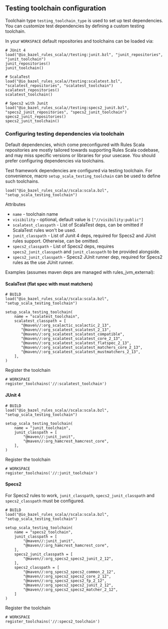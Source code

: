 ## Testing toolchain configuration

Toolchain type `testing_toolchain_type` is used to set up test dependencies. You can customize
test dependencies by defining a custom testing toolchain.

In your `WORKSPACE` default repositories and toolchains can be loaded via:
```starlark
# JUnit 4
load("@io_bazel_rules_scala//testing:junit.bzl", "junit_repositories", "junit_toolchain")
junit_repositories()
junit_toolchain()

# ScalaTest
load("@io_bazel_rules_scala//testing:scalatest.bzl", "scalatest_repositories", "scalatest_toolchain")
scalatest_repositories()
scalatest_toolchain()

# Specs2 with Junit
load("@io_bazel_rules_scala//testing:specs2_junit.bzl", "specs2_junit_repositories", "specs2_junit_toolchain")
specs2_junit_repositories()
specs2_junit_toolchain()
```

### Configuring testing dependencies via toolchain

Default dependencies, which come preconfigured with Rules Scala repositories are mostly tailored 
towards supporting Rules Scala codebase, and may miss specific versions or libraries for your 
usecase. You should prefer configuring dependencies via toolchains.

Test framework dependencies are configured via testing toolchain. For convenience, macro
`setup_scala_testing_toolchain` can be used to define such toolchains.

```starlark
load("@io_bazel_rules_scala//scala:scala.bzl", "setup_scala_testing_toolchain")
```

Attributes

- `name` - toolchain name
- `visibility` - optional, default value is `["//visibility:public"]`
- `scalatest_classpath` - List of ScalaTest deps, can be omitted if ScalaTest rules won't be used.
- `junit_classpath` - List of Junit 4 deps, required for Specs2 and JUnit rules support. Otherwise,
  can
  be omitted.
- `specs2_classpath` - List of Specs2 deps, requires `specs2_junit_classpath` and `junit_classpath`
  to be provided alongside.
- `specs2_junit_classpath` - Specs2 JUnit runner dep, required for Specs2 rules as the use JUnit
  runner.

Examples (assumes maven deps are managed with rules_jvm_external):

#### ScalaTest (flat spec with must matchers)

```starlark
# BUILD
load("@io_bazel_rules_scala//scala:scala.bzl", "setup_scala_testing_toolchain")

setup_scala_testing_toolchain(
    name = "scalatest_toolchain",
    scalatest_classpath = [ 
       "@maven//:org_scalactic_scalactic_2_13",
       "@maven//:org_scalatest_scalatest_2_13",
       "@maven//:org_scalatest_scalatest_compatible",
       "@maven//:org_scalatest_scalatest_core_2_13",
       "@maven//:org_scalatest_scalatest_flatspec_2_13",
       "@maven//:org_scalatest_scalatest_matchers_core_2_13",
       "@maven//:org_scalatest_scalatest_mustmatchers_2_13",
    ],
)
```
Register the toolchain
```starlark
# WORKSPACE
register_toolchains('//:scalatest_toolchain')
```

#### JUnit 4
```starlark
# BUILD
load("@io_bazel_rules_scala//scala:scala.bzl", "setup_scala_testing_toolchain")

setup_scala_testing_toolchain(
    name = "junit_toolchain",
    junit_classpath = [
        "@maven//:junit_junit",
        "@maven//:org_hamcrest_hamcrest_core",
    ],
)
```
Register the toolchain
```starlark
# WORKSPACE
register_toolchains('//:junit_toolchain')
```

#### Specs2
For Specs2 rules to work, `junit_classpath`, `specs2_junit_classpath` and `specs2_classpath` must
be configured.
```starlark
# BUILD
load("@io_bazel_rules_scala//scala:scala.bzl", "setup_scala_testing_toolchain")

setup_scala_testing_toolchain(
    name = "specs2_toolchain",
    junit_classpath = [
        "@maven//:junit_junit",
        "@maven//:org_hamcrest_hamcrest_core",
    ],
    specs2_junit_classpath = [
        "@maven//:org_specs2_specs2_junit_2_12",
    ],
    specs2_classpath = [
        "@maven//:org_specs2_specs2_common_2_12",
        "@maven//:org_specs2_specs2_core_2_12",
        "@maven//:org_specs2_specs2_fp_2_12",
        "@maven//:org_specs2_specs2_junit_2_12",
        "@maven//:org_specs2_specs2_matcher_2_12",
    ]
)        
```
Register the toolchain
```starlark
# WORKSPACE
register_toolchains('//:specs2_toolchain')
```